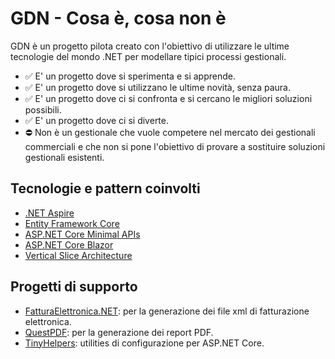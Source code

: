 # GDN - Cosa è, cosa non è
GDN è un progetto pilota creato con l'obiettivo di utilizzare le ultime tecnologie del mondo .NET per modellare tipici processi gestionali.

- ✅ E' un progetto dove si sperimenta e si apprende.
- ✅ E' un progetto dove si utilizzano le ultime novità, senza paura.
- ✅ E' un progetto dove ci si confronta e si cercano le migliori soluzioni possibili.
- ✅ E' un progetto dove ci si diverte.
- ⛔ Non è un gestionale che vuole competere nel mercato dei gestionali commerciali e che non si pone l'obiettivo di provare a sostituire soluzioni gestionali esistenti.

## Tecnologie e pattern coinvolti
- [.NET Aspire](https://github.com/dotnet/aspire)
- [Entity Framework Core](https://github.com/dotnet/efcore)
- [ASP.NET Core Minimal APIs](https://learn.microsoft.com/en-us/aspnet/core/fundamentals/minimal-apis/overview?view=aspnetcore-9.0)
- [ASP.NET Core Blazor](https://learn.microsoft.com/en-us/aspnet/core/blazor/?view=aspnetcore-9.0)
- [Vertical Slice Architecture](https://www.jimmybogard.com/vertical-slice-architecture/)

## Progetti di supporto

- [FatturaElettronica.NET](https://github.com/FatturaElettronica/FatturaElettronica.NET): per la generazione dei file xml di fatturazione elettronica.
- [QuestPDF](https://github.com/QuestPDF/QuestPDF): per la generazione dei report PDF.
- [TinyHelpers](https://github.com/marcominerva/TinyHelpers): utilities di configurazione per ASP.NET Core.
